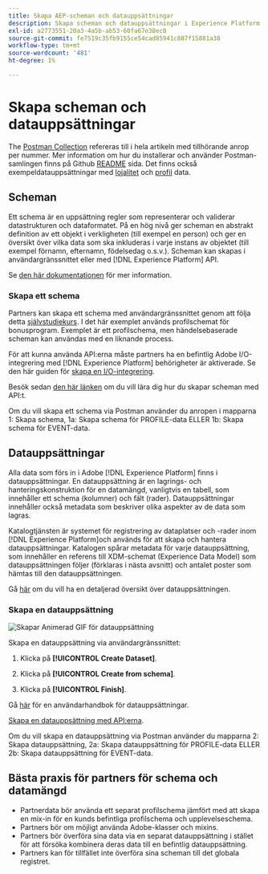 ```yaml
---
title: Skapa AEP-scheman och datauppsättningar
description: Skapa scheman och datauppsättningar i Experience Platform.
exl-id: a2773551-20a3-4a5b-ab53-60fa67e38ec0
source-git-commit: fe7519c35fb9155ce54cad85941c887f15881a38
workflow-type: tm+mt
source-wordcount: '481'
ht-degree: 1%

---
```


# Skapa scheman och datauppsättningar

The [Postman Collection](https://github.com/Adobe-Marketing-Cloud/exchange-aep-profile-integration-postman) refereras till i hela artikeln med tillhörande anrop per nummer. Mer information om hur du installerar och använder Postman-samlingen finns på Github [README](https://github.com/Adobe-Marketing-Cloud/exchange-aep-profile-integration-postman/blob/master/README.md) sida. Det finns också exempeldatauppsättningar med [lojalitet](https://github.com/Adobe-Marketing-Cloud/exchange-aep-profile-integration-postman/blob/master/AEP%20loyalty%20events.json) och [profil](https://github.com/Adobe-Marketing-Cloud/exchange-aep-profile-integration-postman/blob/master/AEP%20loyalty%20profiles.json) data.

## Scheman

Ett schema är en uppsättning regler som representerar och validerar datastrukturen och dataformatet. På en hög nivå ger scheman en abstrakt definition av ett objekt i verkligheten (till exempel en person) och ger en översikt över vilka data som ska inkluderas i varje instans av objektet (till exempel förnamn, efternamn, födelsedag o.s.v.). Scheman kan skapas i användargränssnittet eller med [!DNL Experience Platform] API.

Se [den här dokumentationen](https://www.adobe.io/apis/experienceplatform/home/xdm/xdmservices.html#!api-specification/markdown/narrative/technical_overview/schema_registry/schema_composition/schema_composition.md) för mer information.

### Skapa ett schema

Partners kan skapa ett schema med användargränssnittet genom att följa detta [självstudiekurs](https://docs.adobe.com/content/help/en/experience-platform/xdm/tutorials/create-schema-ui.html). I det här exemplet används profilschemat för bonusprogram. Exemplet är ett profilschema, men händelsebaserade scheman kan användas med en liknande process.

För att kunna använda API:erna måste partners ha en befintlig Adobe I/O-integrering med [!DNL Experience Platform] behörigheter är aktiverade. Se den här guiden för [skapa en I/O-integrering](https://www.adobe.io/apis/experienceplatform/home/tutorials/alltutorials.html#!api-specification/markdown/narrative/tutorials/authenticate_to_acp_tutorial/authenticate_to_acp_tutorial.md).

Besök sedan [den här länken](https://docs.adobe.com/content/help/en/experience-platform/xdm/tutorials/create-schema-api.html) om du vill lära dig hur du skapar scheman med API:t.

Om du vill skapa ett schema via Postman använder du anropen i mapparna 1: Skapa schema, 1a: Skapa schema för PROFILE-data ELLER 1b: Skapa schema för EVENT-data.

## Datauppsättningar

Alla data som förs in i Adobe [!DNL Experience Platform] finns i datauppsättningar. En datauppsättning är en lagrings- och hanteringskonstruktion för en datamängd, vanligtvis en tabell, som innehåller ett schema (kolumner) och fält (rader). Datauppsättningar innehåller också metadata som beskriver olika aspekter av de data som lagras.

Katalogtjänsten är systemet för registrering av dataplatser och -rader inom [!DNL Experience Platform]och används för att skapa och hantera datauppsättningar. Katalogen spårar metadata för varje datauppsättning, som innehåller en referens till XDM-schemat (Experience Data Model) som datauppsättningen följer (förklaras i nästa avsnitt) och antalet poster som hämtas till den datauppsättningen.

Gå [här](https://docs.adobe.com/content/help/en/experience-platform/catalog/datasets/overview.html) om du vill ha en detaljerad översikt över datauppsättningen.

### Skapa en datauppsättning

![Skapar Animerad GIF för datauppsättning](images/creating_a_dataset.gif)

<!-- 
We don't yet support hover text in images (and we render it poorly when included). I removed "Creating a Dataset" from the above image link. We can add it back when we support it (Summer 2020?) -Bob
-->

Skapa en datauppsättning via användargränssnittet:

1. Klicka på **[!UICONTROL Create Dataset]**.

1. Klicka på **[!UICONTROL Create from schema]**.

1. Klicka på **[!UICONTROL Finish]**.

Gå [här](https://docs.adobe.com/content/help/en/experience-platform/catalog/datasets/user-guide.html) för en användarhandbok för datauppsättningar.

[Skapa en datauppsättning med API:erna](https://docs.adobe.com/content/help/en/experience-platform/catalog/datasets/create.html).

Om du vill skapa en datauppsättning via Postman använder du mapparna 2: Skapa datauppsättning, 2a: Skapa datauppsättning för PROFILE-data ELLER 2b: Skapa datauppsättning för EVENT-data.

## Bästa praxis för partners för schema och datamängd

* Partnerdata bör använda ett separat profilschema jämfört med att skapa en mix-in för en kunds befintliga profilschema och upplevelseschema.
* Partners bör om möjligt använda Adobe-klasser och mixins.
* Partners bör överföra sina data via en separat datauppsättning i stället för att försöka kombinera deras data till en befintlig datauppsättning.
* Partners kan för tillfället inte överföra sina scheman till det globala registret.
